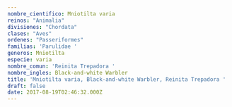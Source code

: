 ```yaml
---
nombre_cientifico: Mniotilta varia
reinos: "Animalia"
divisiones: "Chordata"
clases: "Aves"
ordenes: "Passeriformes"
familias: 'Parulidae '
generos: Mniotilta
especie: varia
nombre_comun: 'Reinita Trepadora '
nombre_ingles: Black-and-white Warbler
title: 'Mniotilta varia, Black-and-white Warbler, Reinita Trepadora '
draft: false
date: 2017-08-19T02:46:32.000Z
---
```


